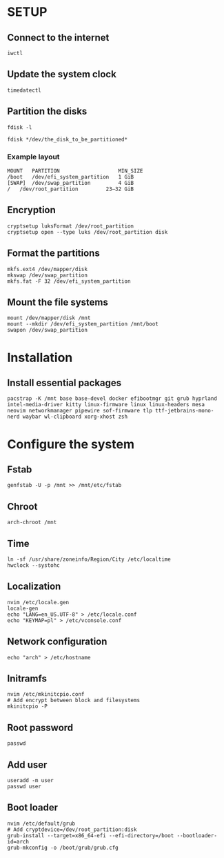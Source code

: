 # SETUP

## Connect to the internet

    iwctl

## Update the system clock

    timedatectl

## Partition the disks

    fdisk -l

    fdisk */dev/the_disk_to_be_partitioned*

### Example layout

    MOUNT   PARTITION                   MIN_SIZE
    /boot   /dev/efi_system_partition   1 GiB
    [SWAP] 	/dev/swap_partition         4 GiB
    / 	/dev/root_partition         23–32 GiB

## Encryption

    cryptsetup luksFormat /dev/root_partition
    cryptsetup open --type luks /dev/root_partition disk

## Format the partitions

    mkfs.ext4 /dev/mapper/disk
    mkswap /dev/swap_partition
    mkfs.fat -F 32 /dev/efi_system_partition

## Mount the file systems

    mount /dev/mapper/disk /mnt
    mount --mkdir /dev/efi_system_partition /mnt/boot
    swapon /dev/swap_partition

# Installation

## Install essential packages

    pacstrap -K /mnt base base-devel docker efibootmgr git grub hyprland intel-media-driver kitty linux-firmware linux linux-headers mesa neovim networkmanager pipewire sof-firmware tlp ttf-jetbrains-mono-nerd waybar wl-clipboard xorg-xhost zsh

# Configure the system

## Fstab

    genfstab -U -p /mnt >> /mnt/etc/fstab

## Chroot

    arch-chroot /mnt

## Time

    ln -sf /usr/share/zoneinfo/Region/City /etc/localtime
    hwclock --systohc

## Localization

    nvim /etc/locale.gen
    locale-gen
    echo "LANG=en_US.UTF-8" > /etc/locale.conf
    echo "KEYMAP=pl" > /etc/vconsole.conf
        
## Network configuration

    echo "arch" > /etc/hostname

## Initramfs
    nvim /etc/mkinitcpio.conf
    # Add encrypt between block and filesystems
    mkinitcpio -P

## Root password

    passwd

## Add user

    useradd -m user
    passwd user

## Boot loader

    nvim /etc/default/grub
    # Add cryptdevice=/dev/root_partition:disk
    grub-install --target=x86_64-efi --efi-directory=/boot --bootloader-id=arch
    grub-mkconfig -o /boot/grub/grub.cfg
